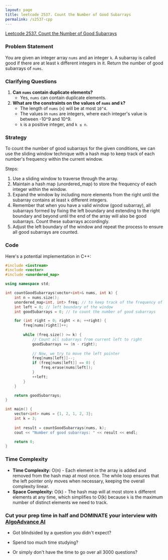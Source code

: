 ```yaml
---
layout: page
title: leetcode 2537. Count the Number of Good Subarrays
permalink: /s2537-cpp
---
```

[Leetcode 2537. Count the Number of Good Subarrays](https://algoadvance.github.io/algoadvance/l2537)
### Problem Statement
You are given an integer array `nums` and an integer `k`. A subarray is called good if there are at least `k` different integers in it. Return the number of good subarrays of `nums`.

### Clarifying Questions
1. **Can `nums` contain duplicate elements?**
    - Yes, `nums` can contain duplicate elements.
2. **What are the constraints on the values of `nums` and `k`?**
    - The length of `nums` (`n`) will be at most `10^4`.
    - The values in `nums` are integers, where each integer's value is between -10^9 and 10^9.
    - `k` is a positive integer, and `k ≤ n`.

### Strategy
To count the number of good subarrays for the given conditions, we can use the sliding window technique with a hash map to keep track of each number's frequency within the current window.

Steps:
1. Use a sliding window to traverse through the array.
2. Maintain a hash map (unordered_map) to store the frequency of each integer within the window.
3. Expand the window by including more elements from the right until the subarray contains at least `k` different integers.
4. Remember that when you have a valid window (good subarray), all subarrays formed by fixing the left boundary and extending to the right boundary and beyond until the end of the array will also be good subarrays. Count these subarrays accordingly.
5. Adjust the left boundary of the window and repeat the process to ensure all good subarrays are counted.

### Code
Here's a potential implementation in C++:

```cpp
#include <iostream>
#include <vector>
#include <unordered_map>

using namespace std;

int countGoodSubarrays(vector<int>& nums, int k) {
    int n = nums.size();
    unordered_map<int, int> freq; // to keep track of the frequency of elements in the current window
    int left = 0; // left boundary of the window
    int goodSubarrays = 0; // to count the number of good subarrays

    for (int right = 0; right < n; ++right) {
        freq[nums[right]]++;
        
        while (freq.size() >= k) {
            // Count all subarrays from current left to right
            goodSubarrays += (n - right);
            
            // Now, we try to move the left pointer
            freq[nums[left]]--;
            if (freq[nums[left]] == 0) {
                freq.erase(nums[left]);
            }
            ++left;
        }
    }

    return goodSubarrays;
}

int main() {
    vector<int> nums = {1, 2, 1, 2, 3};
    int k = 3;
    
    int result = countGoodSubarrays(nums, k);
    cout << "Number of good subarrays: " << result << endl;

    return 0;
}
```

### Time Complexity
- **Time Complexity:** O(n) - Each element in the array is added and removed from the hash map at most once. The while loop ensures that the left pointer only moves when necessary, keeping the overall complexity linear.
- **Space Complexity:** O(k) - The hash map will at most store `k` different elements at any time, which simplifies to O(k) because `k` is the maximum number of distinct elements we need to track.


### Cut your prep time in half and DOMINATE your interview with [AlgoAdvance AI](https://algoAdvance.com)

- Got blindsided by a question you didn't expect?

- Spend too much time studying?

- Or simply don't have the time to go over all 3000 questions?

